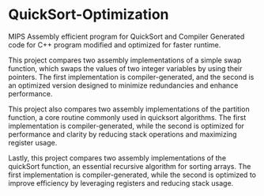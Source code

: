# QuickSort-Optimization
MIPS Assembly efficient program for QuickSort and Compiler Generated code for C++ program modified and optimized for faster runtime.

This project compares two assembly implementations of a simple swap function, which swaps the values of two integer variables by using their pointers. The first implementation is compiler-generated, and the second is an optimized version designed to minimize redundancies and enhance performance.

This project also compares two assembly implementations of the partition function, a core routine commonly used in quicksort algorithms. The first implementation is compiler-generated, while the second is optimized for performance and clarity by reducing stack operations and maximizing register usage.

Lastly, this project compares two assembly implementations of the quickSort function, an essential recursive algorithm for sorting arrays. The first implementation is compiler-generated, while the second is optimized to improve efficiency by leveraging registers and reducing stack usage.
